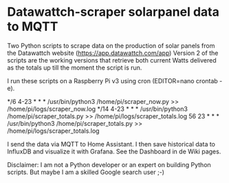 # Datawattch-scraper solarpanel data to MQTT
Two Python scripts to scrape data on the production of solar panels from the Datawattch website (https://app.datawattch.com/app)
Version 2 of the scripts are the working versions that retrieve both current Watts delivered as the totals up till the moment the script is run.

I run these scripts on a Raspberry Pi v3 using cron (EDITOR=nano crontab -e).

*/6 4-23 * * * /usr/bin/python3 /home/pi/scraper_now.py  >> /home/pi/logs/scraper_now.log
*/14 4-23 * * * /usr/bin/python3 /home/pi/scraper_totals.py >> /home/pi/logs/scraper_totals.log
56 23 * * * /usr/bin/python3 /home/pi/scraper_totals.py >> /home/pi/logs/scraper_totals.log

I send the data via MQTT to Home Assistant. I then save historical data to InfluxDB and visualize it with Grafana. See the Dashboard in de Wiki pages.


Disclaimer: I am not a Python developer or an expert on building Python scripts. But maybe I am a skilled Google search user ;-)
